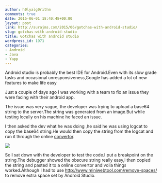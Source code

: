 ```yaml
---
author: h0lyalg0rithm
comments: true
date: 2015-06-01 18:40:48+00:00
layout: post
link: http://surajms.com/2015/06/gotchas-with-android-studio/
slug: gotchas-with-android-studio
title: Gotchas with android studio
wordpress_id: 1971
categories:
- Android
- Java
- Yapp
---
```


Android studio is probably the best IDE for Android.Even with its slow grade tasks and occasional unresponsiveness,Google has added a lot of new features to make life easy

Just a couple of days ago I was working with a team to fix an issue they were facing with their android app.

The issue was very vague, the developer was trying to upload a base64 string to the server.The string was generated from an image.But while testing locally on his machine he faced an issue.

I then asked the dev what he was doing ,he said he was using logcat to copy the base64 string.He would then copy the string from the logcat and run it through the online [convertor](http://www.askapache.com/online-tools/base64-image-converter/).

![](http://files.riffsy.com/images/57e9fb2d3d040c1a4215356a354a0328/raw)

So I sat down with the developer to test the code.I put a breakpoint on the string.The debugger showed the obscure string really easy,I then copied the string and pasted it to a online convertor and voila things worked.Although I had to use http://www.miniwebtool.com/remove-spaces/ to remove extra space set by Android Studio.
